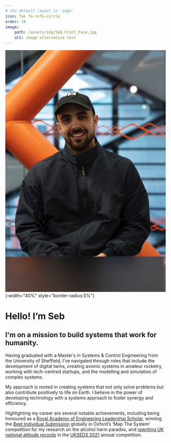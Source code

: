 ```yaml
---
# the default layout is 'page'
icon: fas fa-info-circle
order: 10
image:
    path: /assets/img/Seb_Front_Face.jpg
    alt: image alternative text
---
```


![My Image](/assets/img/Seb_Front_Face.jpg){:width="40%" style="border-radius:5%"}

# Hello! I’m Seb

##  I'm on a mission to build systems that work for humanity.

Having graduated with a Master’s in Systems & Control Engineering from the University of Sheffield, I’ve navigated through roles that include the development of digital twins, creating avionic systems in amateur rocketry, working with tech-centred startups, and the modelling and simulation of complex systems.

My approach is rooted in creating systems that not only solve problems but also contribute positively to life on Earth. I believe in the power of developing technology with a systems approach to foster synergy and efficiency.

Highlighting my career are several notable achievements, including being honoured as a [Royal Academy of Engineering Leadership Scholar](https://raeng.org.uk/programmes-and-prizes/programmes/uk-grants-and-prizes/support-for-education/engineering-leaders-scholarship/scholarship-recipients), winning the [Best Individual Submission](https://www.sheffield.ac.uk/acse/news/engineering-student-wins-award-global-social-impact-competition) globally in Oxford’s ‘Map The System’ competition for my research on the alcohol harm paradox, and [rewriting UK national altitude records](https://www.ukra.org.uk/records/allclass) in the [UKSEDS 2021](https://www.youtube.com/watch?v=Lg2Mcxf0NpI) annual competition.
